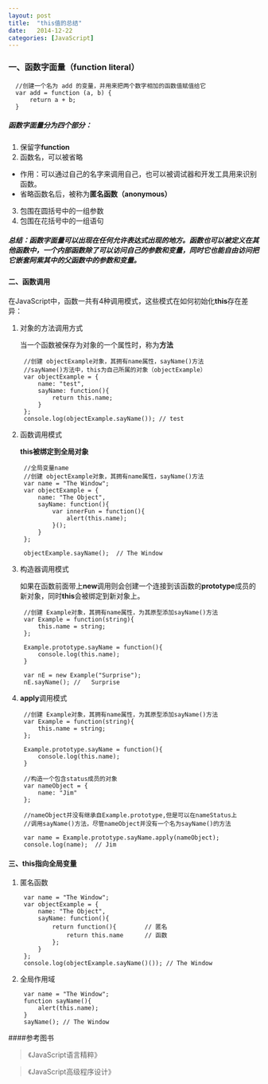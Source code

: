 ```yaml
---
layout: post
title:  "this值的总结"
date:   2014-12-22
categories: [JavaScript]
---
```


### 一、函数字面量（function literal）

      //创建一个名为 add 的变量，并用来把两个数字相加的函数值赋值给它
	  var add = function (a, b) {
		  return a + b;
	  }


##### 函数字面量分为四个部分：

1. 保留字**function**
2. 函数名，可以被省略
  - 作用：可以通过自己的名字来调用自己，也可以被调试器和开发工具用来识别函数。
  - 省略函数名后，被称为**匿名函数（anonymous）**
3. 包围在圆括号中的一组参数
4. 包围在花括号中的一组语句

##### 总结：函数字面量可以出现在任何允许表达式出现的地方。函数也可以被定义在其他函数中，一个内部函数除了可以访问自己的参数和变量，同时它也能自由访问把它嵌套阿紫其中的父函数中的参数和变量。

#### 二、函数调用

在JavaScript中，函数一共有4种调用模式，这些模式在如何初始化**this**存在差异：

1. 对象的方法调用方式

	当一个函数被保存为对象的一个属性时，称为**方法**

		//创建 objectExample对象，其拥有name属性，sayName()方法
		//sayName()方法中，this为自己所属的对象（objectExample）
		var objectExample = {
			name: "test",
			sayName: function(){
				return this.name;
			}
		};
		console.log(objectExample.sayName()); // test

2. 函数调用模式

	**this被绑定到全局对象**

		//全局变量name
		//创建 objectExample对象，其拥有name属性，sayName()方法
		var name = "The Window";
		var objectExample = {
			name: "The Object",
			sayName: function(){
				var innerFun = function(){
					alert(this.name);
				}();
			}
		};

		objectExample.sayName();  // The Window



3. 构造器调用模式

	如果在函数前面带上**new**调用则会创建一个连接到该函数的**prototype**成员的新对象，同时**this**会被绑定到新对象上。

		//创建 Example对象，其拥有name属性，为其原型添加sayName()方法
		var Example = function(string){
			this.name = string;
		};

		Example.prototype.sayName = function(){
			console.log(this.name);
		}

		var nE = new Example("Surprise");
		nE.sayName(); //   Surprise


4. **apply**调用模式

		//创建 Example对象，其拥有name属性，为其原型添加sayName()方法
		var Example = function(string){
			this.name = string;
		};

		Example.prototype.sayName = function(){
			console.log(this.name);
		}

		//构造一个包含status成员的对象
		var nameObject = {
			name: "Jim"
		};

		//nameObject并没有继承自Example.prototype,但是可以在nameStatus上
		//调用sayName()方法，尽管nameObject并没有一个名为sayName()的方法

		var name = Example.prototype.sayName.apply(nameObject);
		console.log(name);  // Jim


#### 三、this指向全局变量

1. 匿名函数

		var name = "The Window";
		var objectExample = {
			name: "The Object",
			sayName: function(){
				return function(){        // 匿名
					return this.name	  // 函数
				};
			}
		};
		console.log(objectExample.sayName()()); // The Window

2. 全局作用域

		var name = "The Window";
		function sayName(){
			alert(this.name);
		}
		sayName(); // The Window

####参考图书

> 《JavaScript语言精粹》

> 《JavaScript高级程序设计》
